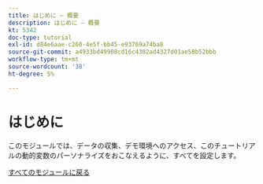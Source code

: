 ```yaml
---
title: はじめに – 概要
description: はじめに – 概要
kt: 5342
doc-type: tutorial
exl-id: d84e6aae-c260-4e5f-bb45-e93769a74ba8
source-git-commit: a4933bd49988cd16c4382ad4327d01ae58b52bbb
workflow-type: tm+mt
source-wordcount: '38'
ht-degree: 5%

---
```


# はじめに

このモジュールでは、データの収集、デモ環境へのアクセス、このチュートリアルの動的変数のパーソナライズをおこなえるように、すべてを設定します。

[すべてのモジュールに戻る](../../../overview.md)
